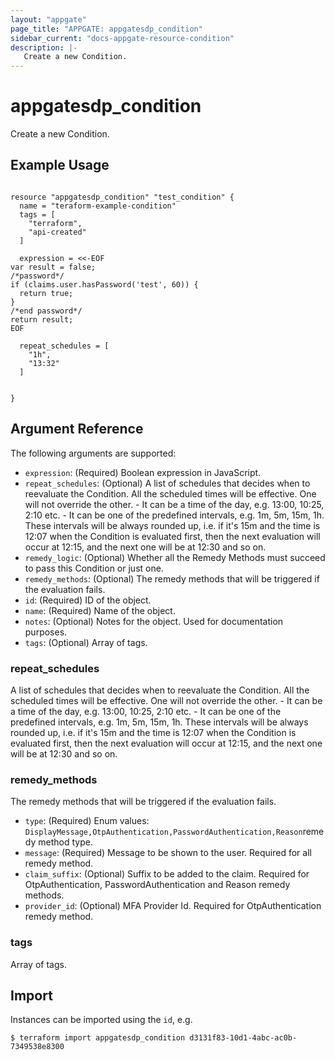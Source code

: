 ```yaml
---
layout: "appgate"
page_title: "APPGATE: appgatesdp_condition"
sidebar_current: "docs-appgate-resource-condition"
description: |-
   Create a new Condition.
---
```


# appgatesdp_condition

Create a new Condition.

## Example Usage

```hcl

resource "appgatesdp_condition" "test_condition" {
  name = "teraform-example-condition"
  tags = [
    "terraform",
    "api-created"
  ]

  expression = <<-EOF
var result = false;
/*password*/
if (claims.user.hasPassword('test', 60)) {
  return true;
}
/*end password*/
return result;
EOF

  repeat_schedules = [
    "1h",
    "13:32"
  ]


}

```

## Argument Reference

The following arguments are supported:


* `expression`: (Required) Boolean expression in JavaScript.
* `repeat_schedules`: (Optional) A list of schedules that decides when to reevaluate the Condition. All the scheduled times will be effective. One will not override the other. - It can be a time of the day, e.g. 13:00, 10:25, 2:10 etc. - It can be one of the predefined
  intervals, e.g. 1m, 5m, 15m, 1h. These intervals
  will be always rounded up, i.e. if it's 15m and the
  time is 12:07 when the Condition is evaluated
  first, then the next evaluation will occur at
  12:15, and the next one will be at
  12:30 and so on.
* `remedy_logic`: (Optional) Whether all the Remedy Methods must succeed to pass this Condition or just one.
* `remedy_methods`: (Optional) The remedy methods that will be triggered if the evaluation fails.
* `id`: (Required) ID of the object.
* `name`: (Required) Name of the object.
* `notes`: (Optional) Notes for the object. Used for documentation purposes.
* `tags`: (Optional) Array of tags.


### repeat_schedules
A list of schedules that decides when to reevaluate the Condition. All the scheduled times will be effective. One will not override the other. - It can be a time of the day, e.g. 13:00, 10:25, 2:10 etc. - It can be one of the predefined
  intervals, e.g. 1m, 5m, 15m, 1h. These intervals
  will be always rounded up, i.e. if it's 15m and the
  time is 12:07 when the Condition is evaluated
  first, then the next evaluation will occur at
  12:15, and the next one will be at
  12:30 and so on.

### remedy_methods
The remedy methods that will be triggered if the evaluation fails.

* `type`: (Required)  Enum values: `DisplayMessage,OtpAuthentication,PasswordAuthentication,Reason`remedy method type.
* `message`: (Required) Message to be shown to the user. Required for all remedy method.
* `claim_suffix`:  (Optional) Suffix to be added to the claim. Required for OtpAuthentication, PasswordAuthentication and Reason remedy methods.
* `provider_id`:  (Optional) MFA Provider Id. Required for OtpAuthentication remedy method.
### tags
Array of tags.




## Import

Instances can be imported using the `id`, e.g.

```
$ terraform import appgatesdp_condition d3131f83-10d1-4abc-ac0b-7349538e8300
```
